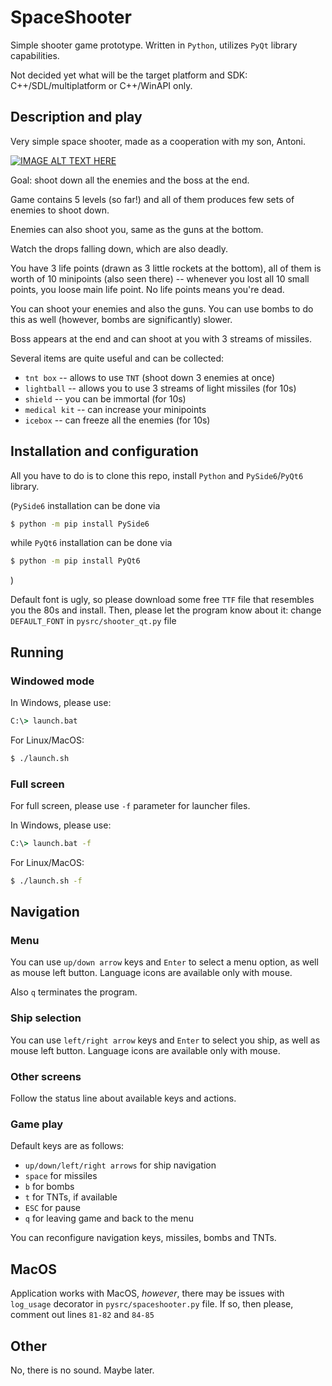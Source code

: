 # SpaceShooter

Simple shooter game prototype. Written in `Python`, utilizes `PyQt` library capabilities.

Not decided yet what will be the target platform and SDK: C++/SDL/multiplatform or C++/WinAPI only.

## Description and play

Very simple space shooter, made as a cooperation with my son, Antoni.

[![IMAGE ALT TEXT HERE](https://img.youtube.com/vi/plLSaAU3At8/0.jpg)](https://www.youtube.com/watch?v=plLSaAU3At8)

Goal: shoot down all the enemies and the boss at the end.

Game contains 5 levels (so far!) and all of them produces few sets of enemies to shoot down.

Enemies can also shoot you, same as the guns at the bottom.

Watch the drops falling down, which are also deadly.

You have 3 life points (drawn as 3 little rockets at the bottom), all of them is worth of 10 minipoints
(also seen there) -- whenever you lost all 10 small points, you loose main life point. No life points means you're dead.

You can shoot your enemies and also the guns. You can use bombs to do this as well (however, bombs are significantly)
slower.

Boss appears at the end and can shoot at you with 3 streams of missiles.

Several items are quite useful and can be collected:
* `tnt box` -- allows to use `TNT` (shoot down 3 enemies at once)
* `lightball` -- allows you to use 3 streams of light missiles (for 10s)
* `shield` -- you can be immortal (for 10s)
* `medical kit` -- can increase your minipoints
* `icebox` -- can freeze all the enemies (for 10s)

## Installation and configuration

All you have to do is to clone this repo, install `Python` and `PySide6`/`PyQt6` library.

(`PySide6` installation can be done via
```bash
$ python -m pip install PySide6
```
while `PyQt6` installation can be done via
```bash
$ python -m pip install PyQt6
```
)

Default font is ugly, so please download some free `TTF` file that resembles you the 80s and install.
Then, please let the program know about it: change `DEFAULT_FONT` in `pysrc/shooter_qt.py` file

## Running

### Windowed mode

In Windows, please use:

```cmd
C:\> launch.bat
```

For Linux/MacOS:

```bash
$ ./launch.sh
```

### Full screen

For full screen, please use `-f` parameter for launcher files.

In Windows, please use:

```cmd
C:\> launch.bat -f
```

For Linux/MacOS:

```bash
$ ./launch.sh -f
```

## Navigation

### Menu

You can use `up/down arrow` keys and `Enter` to select a menu option, as well as mouse left button.
Language icons are available only with mouse.

Also `q` terminates the program.

### Ship selection

You can use `left/right arrow` keys and `Enter` to select you ship, as well as mouse left button.
Language icons are available only with mouse.

### Other screens

Follow the status line about available keys and actions.

### Game play

Default keys are as follows:

* `up/down/left/right arrows` for ship navigation
* `space` for missiles
* `b` for bombs
* `t` for TNTs, if available
* `ESC` for pause
* `q` for leaving game and back to the menu

You can reconfigure navigation keys, missiles, bombs and TNTs.

## MacOS

Application works with MacOS, *however*, there may be issues with `log_usage` decorator in `pysrc/spaceshooter.py` file.
If so, then please, comment out lines `81-82` and `84-85`

## Other

No, there is no sound. Maybe later.